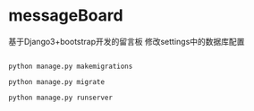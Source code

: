 # messageBoard
基于Django3+bootstrap开发的留言板
修改settings中的数据库配置
```

python manage.py makemigrations

python manage.py migrate

python manage.py runserver
```
